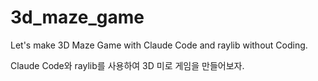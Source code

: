 # 3d_maze_game
Let's make 3D Maze Game with Claude Code and raylib without Coding.

Claude Code와 raylib를 사용하여 3D 미로 게임을 만들어보자.

